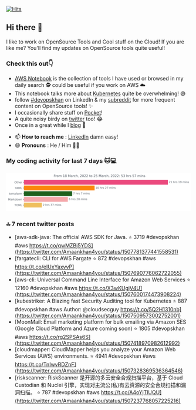 [![Hits](https://hits.seeyoufarm.com/api/count/incr/badge.svg?url=https%3A%2F%2Fgithub.com%2Fakhan4u%2Fhit-counter&count_bg=%2379C83D&title_bg=%23555555&icon=&icon_color=%23E7E7E7&title=visits&edge_flat=false)](https://hits.seeyoufarm.com)

## Hi there 👋

I like to work on OpenSource Tools and Cool stuff on the Cloud! If you are like me? You'll find my updates on OpenSource tools quite useful!

### Check this out👇

* [AWS Notebook](https://histre.com/public/notebooks/dnllyanu/aws/) is the collection of tools I have used or browsed in my daily search 🕵️ could be useful if you work on AWS ☁️
* This notebook talks more about [Kubernetes](https://histre.com/public/notebooks/6uxdvo3y/kubernetes/) quite be overwhelming! 😅
* follow [#devopskhan](https://www.linkedin.com/feed/hashtag/devopskhan/) on LinkedIn & my [subreddit](https://www.reddit.com/r/devopskhan/) for more frequent content on OpenSource tools! ✨
* I occasionally share stuff on [Pocket](https://getpocket.com/@ej6g8d1dp2829A16a9Tf5d4T6bAMp3d8791rejDe86yem3bm4e14ex4fT4dluk29)!
* A quite noisy birdy on [twitter](https://twitter.com/Amaankhan4you) too! 😂
* Once in a great while I [blog](https://linuxparrot.com/) 😬


- 📫 **How to reach me** : [LinkedIn](https://www.linkedin.com/in/amaan-khan-linux-ninja) damn easy!
- 😄 **Pronouns** : He / Him 🤷‍♂️

### My coding activity for last 7 days 🐱💻

<img src="https://github.com/akhan4u/akhan4u/blob/main/images/stat.svg" alt="Amaan's Wakatime Activity!"/>

### 🔝 7 recent twitter posts
<!-- DEVDOJO:START -->
- [aws-sdk-java: The official AWS SDK for Java.
⭐️ 3719
#devopskhan #aws
https://t.co/qwMZBj5YDS](https://twitter.com/Amaankhan4you/status/1507781377441558531)
- [fargatecli: CLI for AWS Fargate
⭐️ 872
#devopskhan #aws
https://t.co/eIUxYaxvvP](https://twitter.com/Amaankhan4you/status/1507690776062722055)
- [aws-cli: Universal Command Line Interface for Amazon Web Services
⭐️ 12160
#devopskhan #aws
https://t.co/X3wKUgjV4U](https://twitter.com/Amaankhan4you/status/1507600174473908224)
- [kubestriker: A Blazing fast Security Auditing tool for Kubernetes
⭐️ 887
#devopskhan #aws
Author: @cloudsecguy
https://t.co/5Q2H1310nb](https://twitter.com/Amaankhan4you/status/1507509573002752001)
- [MoonMail: Email marketing platform for bulk emailing via Amazon SES &lpar;Google Cloud Platform and Azure coming soon&rpar;
⭐️ 1805
#devopskhan #aws
https://t.co/rg2SPSAs6S](https://twitter.com/Amaankhan4you/status/1507418970982612992)
- [cloudmapper:  CloudMapper helps you analyze your Amazon Web Services &lpar;AWS&rpar; environments.
⭐️ 4941
#devopskhan #aws
https://t.co/TnIwvRDZnF](https://twitter.com/Amaankhan4you/status/1507328369536364546)
- [riskscanner: RiskScanner 是开源的多云安全合规扫描平台，基于 Cloud Custodian 和 Nuclei 引擎，实现对主流公&lpar;私&rpar;有云资源的安全合规扫描和漏洞扫描。
⭐️ 787
#devopskhan #aws
https://t.co/A4oYjTlUQU](https://twitter.com/Amaankhan4you/status/1507237768057225216)
<!-- DEVDOJO:END -->

<!-- ![Amaan's GitHub stats](https://github-readme-stats.vercel.app/api?username=akhan4u&count_private=true&show_icons=true&hide=contribs) -->

